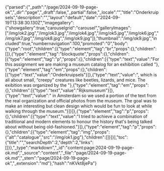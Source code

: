 {"parsed":{"_path":"/page/2024-09-19-page-ok","_dir":"page","_draft":false,"_partial":false,"_locale":"","title":"Onderkruipsels","description":"","layout":"default","date":"2024-09-19T13:38:30.130Z","imagegallery":{"showgallery":true,"carouselgrid":"carousel","galleryImages":["/img/ok2.jpg","/img/ok3.jpg","/img/ok4.jpg","/img/ok5.jpg","/img/ok6.jpg","/img/ok7.jpg","/img/ok8.jpg","/img/ok9.jpg"]},"thumbnail":"/img/ok9.jpg","included":true,"numbernavigation":100,"promoted":"0","body":{"type":"root","children":[{"type":"element","tag":"br","props":{},"children":[]},{"type":"element","tag":"blockquote","props":{},"children":[{"type":"element","tag":"p","props":{},"children":[{"type":"text","value":"For this assignment we are making a museum catalog for an exhibition called "},{"type":"element","tag":"em","props":{},"children":[{"type":"text","value":"Onderkruipsels"}]},{"type":"text","value":", which is all about small, “creepy” creatures like beetles, lizards, and mice. The exibition was organized by the "},{"type":"element","tag":"em","props":{},"children":[{"type":"text","value":"Rijksmuseum"}]},{"type":"text","value":" in Amsterdam so we used a portion of the text from the real organization and official photos from the museum. The goal was to make an interesting but clean design which would be fun to look at while walking through the museum."}]}]},{"type":"element","tag":"p","props":{},"children":[{"type":"text","value":"I tried to achieve a combination of traditional and modern elements to honour the history that's being talked about without being old-fashioned."}]},{"type":"element","tag":"p","props":{},"children":[{"type":"element","tag":"img","props":{"alt":"catalogue","src":"/img/ok1.jpg"},"children":[]}]}],"toc":{"title":"","searchDepth":2,"depth":2,"links":[]}},"_type":"markdown","_id":"content:page:2024-09-19-page-ok.md","_source":"content","_file":"page/2024-09-19-page-ok.md","_stem":"page/2024-09-19-page-ok","_extension":"md"},"hash":"nKVkt8jePa"}